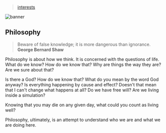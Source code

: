 > [interests](/profile/interests)

![banner](/profile/photos/banner.png)

## Philosophy

> Beware of false knowledge; it is more dangerous than ignorance.  
> **George Bernard Shaw**

Philosophy is about how we think.  It is concerned with the questions of life.
What do we know?  How do we know that?  Why are things the way they are?
Are we sure about that?

Is there a God?  How do we know that?  What do you mean by the word God anyway?
Is everything happening by cause and effect?  Doesn't that mean that I can't change what happens at all?
Do we have free will?  Are we living inside a simulation?

Knowing that you may die on any given day, what could you count as living well?

Philosophy, ultimately,  is an attempt to understand who we are and what we are doing here.
